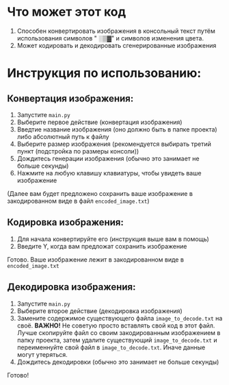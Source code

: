 # Что может этот код
1. Способен конвертировать изображения в консольный текст путём использования символов " ░▒▓" и символов изменения цвета.
2. Может кодировать и декодировать сгенерированные изображения

# Инструкция по использованию:
## Конвертация изображения:
1. Запустите `main.py`
2. Выберите первое действие (конвертация изображения)
3. Введтие название изображения (оно должно быть в папке проекта) либо абсолютный путь к файлу
4. Выберите размер изображения (рекомендуется выбирать третий пункт (подстройка по размеры консоли))
5. Дождитесь генерации изображения (обычно это занимает не больше секунды)
6. Нажмите на любую клавишу клавиатуры, чтобы увидеть ваше изображение

(Далее вам будет предложено сохранить ваше изображение в закодированном виде в файл `encoded_image.txt`)
## Кодировка изображения:
1. Для начала конвертируйте его (инструкция выше вам в помощь)
2. Введите Y, когда вам предложат сохранить изображение

Готово. Ваше изображение лежит в закодированном виде в `encoded_image.txt`
## Декодировка изображения:
1. Запустите `main.py`
2. Выберите второе действие (декодировка изображения)
3. Замените содержимое существующего файла `image_to_decode.txt` на своё. **ВАЖНО!** Не советую просто вставлять свой код в этот файл. Лучше скопируйте файл со своим закодированным изображением в папку проекта, затем удалите существующий `image_to_decode.txt` и переименнуйте свой файл в `image_to_decode.txt`. Иначе данные могут утеряться.
4. Дождитесь декодировки (обычно это занимает не больше секунды)

Готово!

